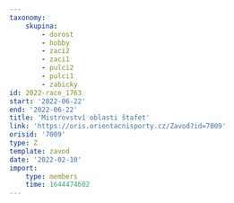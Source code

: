 ```yaml
---
taxonomy:
    skupina:
        - dorost
        - hobby
        - zaci2
        - zaci1
        - pulci2
        - pulci1
        - zabicky
id: 2022-race_1763
start: '2022-06-22'
end: '2022-06-22'
title: 'Mistrovství oblasti štafet'
link: 'https://oris.orientacnisporty.cz/Zavod?id=7009'
orisid: '7009'
type: Z
template: zavod
date: '2022-02-10'
import:
    type: members
    time: 1644474602
---
```


